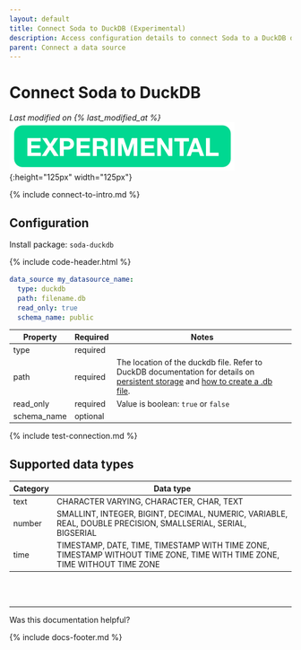 ```yaml
---
layout: default
title: Connect Soda to DuckDB (Experimental)
description: Access configuration details to connect Soda to a DuckDB data source.
parent: Connect a data source
---
```


# Connect Soda to DuckDB
*Last modified on {% last_modified_at %}* <br />
![experimental](/assets/images/experimental.png){:height="125px" width="125px"}<br/>

{% include connect-to-intro.md %}

## Configuration

Install package: `soda-duckdb`

{% include code-header.html %}
```yaml
data_source my_datasource_name:
  type: duckdb
  path: filename.db
  read_only: true
  schema_name: public
```

| Property | Required | Notes                                                      |
| -------- | -------- | ---------------------------------------------------------- |
| type     | required |                                                            |
| path     | required | The location of the duckdb file. Refer to DuckDB documentation for details on <a href="https://duckdb.org/docs/api/python/overview#persistent-storage" target="_blank">persistent storage</a> and <a href="https://duckdb.org/docs/api/cli.html#getting-started" target="_blank">how to create a .db file</a>.                                                       |
| read_only | required | Value is boolean: `true` or `false`                       |
| schema_name | optional |                                                         |

{% include test-connection.md %}

## Supported data types

| Category | Data type  |
| -------- | ---------- |
| text     | CHARACTER VARYING, CHARACTER, CHAR, TEXT  |
| number   | SMALLINT, INTEGER, BIGINT, DECIMAL, NUMERIC, VARIABLE, REAL, DOUBLE PRECISION, SMALLSERIAL, SERIAL, BIGSERIAL  |
| time     | TIMESTAMP, DATE, TIME, TIMESTAMP WITH TIME ZONE, TIMESTAMP WITHOUT TIME ZONE, TIME WITH TIME ZONE, TIME WITHOUT TIME ZONE |


<br />
<br />

---

Was this documentation helpful?

<!-- LikeBtn.com BEGIN -->
<span class="likebtn-wrapper" data-theme="tick" data-i18n_like="Yes" data-ef_voting="grow" data-show_dislike_label="true" data-counter_zero_show="true" data-i18n_dislike="No"></span>
<script>(function(d,e,s){if(d.getElementById("likebtn_wjs"))return;a=d.createElement(e);m=d.getElementsByTagName(e)[0];a.async=1;a.id="likebtn_wjs";a.src=s;m.parentNode.insertBefore(a, m)})(document,"script","//w.likebtn.com/js/w/widget.js");</script>
<!-- LikeBtn.com END -->

{% include docs-footer.md %}